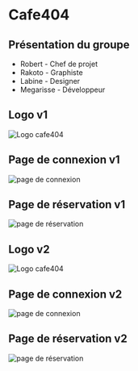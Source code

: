 # Cafe404

## Présentation du groupe
* Robert - Chef de projet
* Rakoto - Graphiste
* Labine - Designer
* Megarisse - Développeur

## Logo v1
![Logo cafe404](https://zupimages.net/up/20/44/sfw8.png)
## Page de connexion v1
![page de connexion](https://zupimages.net/up/20/49/f3qu.png)
## Page de réservation v1
![page de réservation](https://zupimages.net/up/20/49/0azq.png)
## Logo v2
![Logo cafe404](https://zupimages.net/up/20/45/i2fx.png)
## Page de connexion v2
![page de connexion](https://zupimages.net/up/20/48/46p1.png)
## Page de réservation v2
![page de réservation](https://zupimages.net/up/20/48/u662.png)
